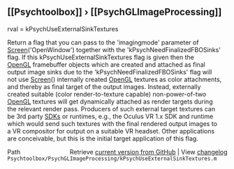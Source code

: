 ## [[Psychtoolbox]] &#8250; [[PsychGLImageProcessing]]

rval = kPsychUseExternalSinkTextures  
  
Return a flag that you can pass to the 'imagingmode' parameter of  
[Screen](Screen)('OpenWindow') together with the 'kPsychNeedFinalizedFBOSinks'  
flag. If this kPsychUseExternalSinkTextures flag is given then the  
[OpenGL](OpenGL) framebuffer objects which are created and attached as final  
output image sinks due to the 'kPsychNeedFinalizedFBOSinks' flag will  
not use [Screen](Screen)() internally created [OpenGL](OpenGL) textures as color attachments,  
and thereby as final target of the output images. Instead, externally  
created suitable (color render-to-texture capable) non-power-of-two  
[OpenGL](OpenGL) textures will get dynamically attached as render targets during  
the relevant render pass. Producers of such external target textures can  
be 3rd party [SDKs](SDKs) or runtimes, e.g., the Oculus VR 1.x SDK and runtime  
which would send such textures with the final rendered output images to  
a VR compositor for output on a suitable VR headset. Other applications  
are conceivable, but this is the initial target application of this flag.  
  




<div class="code_header" style="text-align:right;">
  <span style="float:left;">Path&nbsp;&nbsp;</span> <span class="counter">Retrieve <a href=
  "https://raw.github.com/Psychtoolbox-3/Psychtoolbox-3/beta/Psychtoolbox/PsychGLImageProcessing/kPsychUseExternalSinkTextures.m">current version from GitHub</a> | View <a href=
  "https://github.com/Psychtoolbox-3/Psychtoolbox-3/commits/beta/Psychtoolbox/PsychGLImageProcessing/kPsychUseExternalSinkTextures.m">changelog</a></span>
</div>
<div class="code">
  <code>Psychtoolbox/PsychGLImageProcessing/kPsychUseExternalSinkTextures.m</code>
</div>

